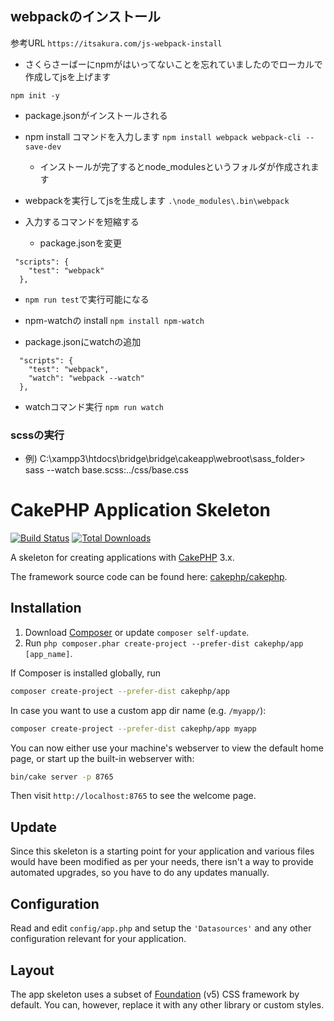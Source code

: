 ## webpackのインストール
参考URL
`https://itsakura.com/js-webpack-install`
- さくらさーばーにnpmがはいってないことを忘れていましたのでローカルで作成してjsを上げます




`npm init -y`
   - package.jsonがインストールされる
- npm install コマンドを入力します
`npm install webpack webpack-cli --save-dev`
   - インストールが完了するとnode_modulesというフォルダが作成されます
- webpackを実行してjsを生成します
`.\node_modules\.bin\webpack`

- 入力するコマンドを短縮する
   - package.jsonを変更
```
 "scripts": {
    "test": "webpack"
  },
```
  - `npm run test`で実行可能になる

- npm-watchの install
`npm install npm-watch`
- package.jsonにwatchの追加
```
  "scripts": {
    "test": "webpack",
	"watch": "webpack --watch"
  },

```
- watchコマンド実行
`npm run watch`



### scssの実行

- 例) C:\xampp3\htdocs\bridge\bridge\cakeapp\webroot\sass_folder> sass --watch base.scss:../css/base.css



# CakePHP Application Skeleton

[![Build Status](https://img.shields.io/travis/cakephp/app/master.svg?style=flat-square)](https://travis-ci.org/cakephp/app)
[![Total Downloads](https://img.shields.io/packagist/dt/cakephp/app.svg?style=flat-square)](https://packagist.org/packages/cakephp/app)

A skeleton for creating applications with [CakePHP](https://cakephp.org) 3.x.

The framework source code can be found here: [cakephp/cakephp](https://github.com/cakephp/cakephp).

## Installation

1. Download [Composer](https://getcomposer.org/doc/00-intro.md) or update `composer self-update`.
2. Run `php composer.phar create-project --prefer-dist cakephp/app [app_name]`.

If Composer is installed globally, run

```bash
composer create-project --prefer-dist cakephp/app
```

In case you want to use a custom app dir name (e.g. `/myapp/`):

```bash
composer create-project --prefer-dist cakephp/app myapp
```

You can now either use your machine's webserver to view the default home page, or start
up the built-in webserver with:

```bash
bin/cake server -p 8765
```

Then visit `http://localhost:8765` to see the welcome page.

## Update

Since this skeleton is a starting point for your application and various files
would have been modified as per your needs, there isn't a way to provide
automated upgrades, so you have to do any updates manually.

## Configuration

Read and edit `config/app.php` and setup the `'Datasources'` and any other
configuration relevant for your application.

## Layout

The app skeleton uses a subset of [Foundation](http://foundation.zurb.com/) (v5) CSS
framework by default. You can, however, replace it with any other library or
custom styles.
